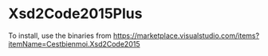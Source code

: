 # Xsd2Code2015Plus

To install, use the binaries from
https://marketplace.visualstudio.com/items?itemName=Cestbienmoi.Xsd2Code2015